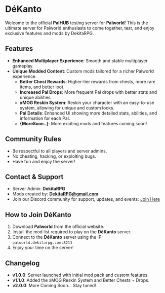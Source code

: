 # DéKanto
Welcome to the official **PalHUB** testing server for **Palworld**! This is the ultimate server for Palworld enthusiasts to come together, test, and enjoy exclusive features and mods by DekitaRPG.

## Features
- **Enhanced Multiplayer Experience**: Smooth and stable multiplayer gameplay.
- **Unique Modded Content**: Custom mods tailored for a richer Palworld experience.
  - **Better Chest Rewards**: Higher-tier rewards from chests, more rare items, and better loot.
  - **Increased Pal Drops**: More frequent Pal drops with better stats and unique abilities.
  - **xMOG Reskin System**: Reskin your character with an easy-to-use system, allowing for unique and custom looks.
  - **Pal Details**: Enhanced UI showing more detailed stats, abilities, and information for each Pal.
  - **{MoreSoon..}**: More exciting mods and features coming soon!

## Community Rules
- Be respectful to all players and server admins.
- No cheating, hacking, or exploiting bugs.
- Have fun and enjoy the server!

## Contact & Support
- Server Admin: **DekitaRPG**  
- Mods created by: **DekitaRPG@gmail.com**  
- Join our Discord community for support, updates, and events: [Join Here](https://discord.gg/WyTdramBkm)

## How to Join DéKanto
1. Download **Palworld** from the official website.
2. Install the mod list required to play on the **DéKanto** server.
3. Connect to the **DéKanto** server using the IP: `palworld.dekitarpg.com:8211`
4. Enjoy your time on the server!

## Changelog
- **v1.0.0**: Server launched with initial mod pack and custom features.
- **v1.1.0**: Added the xMOG Reskin System and Better Chests + Drops.
- **v2.0.0**: More Coming Soon... Stay tuned!
